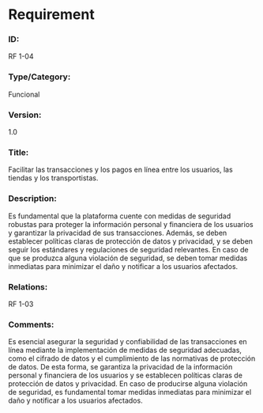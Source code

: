 # Requirement

### ID:

RF 1-04

### Type/Category:

Funcional

### Version:

1.0

### Title:

Facilitar las transacciones y los pagos en línea entre los usuarios, las tiendas y los transportistas.

### Description:

Es fundamental que la plataforma cuente con medidas de seguridad robustas para proteger la información personal y financiera de los usuarios y garantizar la privacidad de sus transacciones. Además, se deben establecer políticas claras de protección de datos y privacidad, y se deben seguir los estándares y regulaciones de seguridad relevantes. En caso de que se produzca alguna violación de seguridad, se deben tomar medidas inmediatas para minimizar el daño y notificar a los usuarios afectados.


### Relations:

RF 1-03

### Comments:

Es esencial asegurar la seguridad y confiabilidad de las transacciones en línea mediante la implementación de medidas de seguridad adecuadas, como el cifrado de datos y el cumplimiento de las normativas de protección de datos. De esta forma, se garantiza la privacidad de la información personal y financiera de los usuarios y se establecen políticas claras de protección de datos y privacidad. En caso de producirse alguna violación de seguridad, es fundamental tomar medidas inmediatas para minimizar el daño y notificar a los usuarios afectados.
